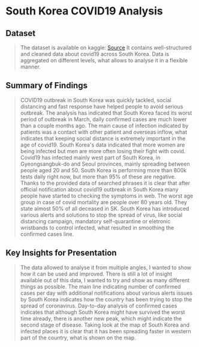 # South Korea COVID19 Analysis


## Dataset

> The dataset is available on kaggle: [Source](https://www.kaggle.com/kimjihoo/coronavirusdataset)
It contains well-structured and cleaned data about covid19 across South Korea. Data is aggregated on different levels, what allows to analyse it in a flexible manner.


## Summary of Findings

> COVID19 outbreak in South Korea was quickly tackled, social distancing and fast response have helped people to avoid serious outbreak.
The analysis has indicated that South Korea faced its worst period of outbreak in March, daily confirmed cases are much lower than a couple months ago. The main cause of infection indicated by patients was a contact with other patient and overseas inflow, what indicates that keeping social distance is extremely important in the age of covid19. 
South Korea's data indicated that more women are being infected but men are more often losing their fight with covid. 
Covid19 has infected mainly west part of South Korea, in Gyeongsangbuk-do and Seoul provinces, mainly spreading between people aged 20 and 50. 
South Korea is performing more than 800k tests daily right now, but more than 95% of these are negative. 
Thanks to the provided data of searched phrases it is clear that after official notification about covid19 outbreak in South Korea many people have started to checking the symptoms in web. 
The worst age group in case of covid mortality are people over 80 years old. They state almost 50% of all deceased in SK.
South Korea has introduced various alerts and solutions to stop the spread of virus, like social distancing campaign, mandatory self-quarantine or eletronic wristbands to control infected, what resulted in smoothing the confirmed cases line.


## Key Insights for Presentation

> The data allowed to analyse it from multiple angles, I wanted to show how it can be used and improved. There is still a lot of insight available out of this data, I wanted to try and show as many different things as possible. 
The main line indicating number of confirmed cases per day with additional notifications about various alerts issues by South Korea indicates how the country has been trying to stop the spread of coronavirus. Day-to-day analysis of confirmed cases indicates that although South Korea might have survived the worst time already, there is another new peak, which might indicate the second stage of disease. 
Taking look at the map of South Korea and infected places it is clear that it has been spreading faster in western part of the country, what is shown on the map.